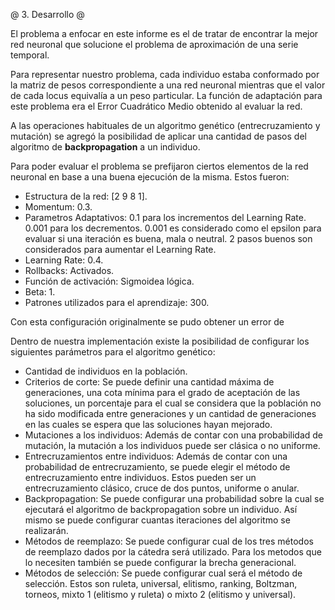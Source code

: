 @ 3. Desarrollo @

El problema a enfocar en este informe es el de tratar de encontrar la mejor red neuronal que solucione el problema de aproximación de una serie temporal.

Para representar nuestro problema, cada individuo estaba conformado por la matriz de pesos correspondiente a una red neuronal mientras que el valor de cada locus equivalía a un peso particular. La función de adaptación para este problema era el Error Cuadrático Medio obtenido al evaluar la red.

A las operaciones habituales de un algoritmo genético (entrecruzamiento y mutación) se
agregó la posibilidad de aplicar una cantidad de pasos del algoritmo de **backpropagation** a un individuo.

Para poder evaluar el problema se prefijaron ciertos elementos de la red neuronal en base a una buena ejecución de la misma. Estos fueron:

* Estructura de la red: [2 9 8 1].
* Momentum: 0.3.
* Parametros Adaptativos: 0.1 para los incrementos del Learning Rate. 0.001 para los decrementos. 0.001 es considerado como el epsilon para evaluar si una iteración es buena, mala o neutral. 2 pasos buenos son considerados para aumentar el Learning Rate.
* Learning Rate: 0.4.
* Rollbacks: Activados.
* Función de activación: Sigmoidea lógica.
* Beta: 1.
* Patrones utilizados para el aprendizaje: 300.

Con esta configuración originalmente se pudo obtener un error de

Dentro de nuestra implementación existe la posibilidad de configurar los siguientes parámetros para el algoritmo genético:

* Cantidad de individuos en la población.
* Criterios de corte: Se puede definir una cantidad máxima de generaciones, una cota mínima para el grado de aceptación de las soluciones, un porcentaje para el cual se considera que la población no ha sido modificada entre generaciones y un cantidad de generaciones en las cuales se espera que las soluciones hayan mejorado.
* Mutaciones a los individuos: Además de contar con una probabilidad de mutación, la mutación a los individuos puede ser clásica o no uniforme.
* Entrecruzamientos entre individuos: Además de contar con una probabilidad de entrecruzamiento, se puede elegir el método de entrecruzamiento entre individuos. Estos pueden ser un entrecruzamiento clásico, cruce de dos puntos, uniforme o anular.
* Backpropagation: Se puede configurar una probabilidad sobre la cual se ejecutará el algoritmo de backpropagation sobre un individuo. Así mismo se puede configurar cuantas iteraciones del algoritmo se realizarán.
* Métodos de reemplazo: Se puede configurar cual de los tres métodos de reemplazo dados por la cátedra será utilizado. Para los metodos que lo necesiten también se puede configurar la brecha generacional.
* Métodos de selección: Se puede configurar cual será el método de selección. Estos son ruleta, universal, elitismo, ranking, Boltzman, torneos, mixto 1 (elitismo y ruleta) o mixto 2 (elitismo y universal).
